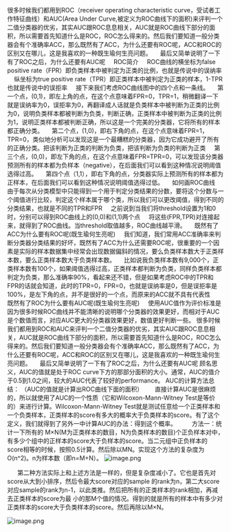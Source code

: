 很多时候我们都用到ROC（receiver operating characteristic curve，受试者工作特征曲线）和AUC(Area Under Curve,被定义为ROC曲线下的面积)来评判一个二值分类器的优劣，其实AUC跟ROC息息相关，AUC就是ROC曲线下部分的面积，所以需要首先知道什么是ROC，ROC怎么得来的。然后我们要知道一般分类器会有个准确率ACC，那么既然有了ACC，为什么还要有ROC呢，ACC和ROC的区别又在哪儿，这是我喜欢的一种既生瑜何生亮问题。
   
最后又简单说明了一下有了ROC之后，为什么还要有AUC呢
   
ROC简介
   
ROC曲线的横坐标为false positive rate（FPR）即负类样本中被判定为正类的比例，也就是传说中的误纳率
   
纵坐标为true positive rate（TPR）即正类样本中被判定为正类的样本，1-TPR也就是传说中的误拒率
   
接下来我们考虑ROC曲线图中的四个点和一条线。
   
第一个点，(0,1)，即左上角的点，在这个点意味着FPR=0，TPR=1，稍微翻译一下就是误纳率为0，误拒率为0，再翻译成人话就是负类样本中被判断为正类的比例为0，说明负类样本都被判断为负类，判断正确，正类样本中被判断为正类的比例为1，说明正类样本都被判断正确，所以这是一个完美的分类器，它将所有的样本都正确分类。
   
第二个点，(1,0)，即右下角的点，在这个点意味着FPR=1，TPR=0，类似地分析可以发现这是一个最糟糕的分类器，因为它成功避开了所有的正确分类。把该判断为正类的判断为负类，把该判断为负类的判断为正类
   
第三个点，(0,0)，即左下角的点，在这个点意味着FPR=TPR=0，可以发现该分类器预测所有的样本都为负样本（negative），在后面我们可以看到这种情况说明阈值选得过高。
   
第四个点（1,1），即右下角的点，分类器实际上预测所有的样本都为正样本，在后面我们可以看到这种情况说明阈值选得过低。
   
如何画ROC曲线
   
由于每次从分类模型中只能得到一个用于判定分类结果的分数，要将这个分数与一个阈值进行比较，判定这个样本属于哪个类，所以我们可以更改阈值，得到不同的分类结果，也就是不同的TPR和FPR
   
之前说到当我们将threshold设置为1和0时，分别可以得到ROC曲线上的(0,0)和(1,1)两个点
   
将这些(FPR,TPR)对连接起来，就得到了ROC曲线。当threshold取值越多，ROC曲线越平滑。
   
既然有了ACC为什么要有ROC呢(既生瑜何生亮呢)
   
我们知道，我们常用ACC准确率来判断分类器分类结果的好坏，既然有了ACC为什么还需要ROC呢，很重要的一个因素是实际的样本数据集中经常会出现数据偏斜的情况，要么负类样本数大于正类样本数，要么正类样本数大于负类样本数。
   
比如说我负类样本数有9,000个，正类样本数有100个，如果阈值选得过高，正类样本都判断为负类，同样负类样本都判定为负类，那么准确率90%，看起来还不错，但是如果考虑ROC中的TPR和FPR的话就会知道，此时的TPR=0，FPR=0，也就是误纳率是0，但是误拒率是100%，是左下角的点，并不是很好的一个点，而原来的ACC就不具有代表性
   
既然有了ROC为什么要有AUC呢(既生瑜何生亮呢)
   
使用AUC值作为评价标准是因为很多时候ROC曲线并不能清晰的说明哪个分类器的效果更好，而相对于AUC是个数值而言，对应AUC更大的分类器效果更好，数值更好判断一些。
很多时候我们都用到ROC和AUC来评判一个二值分类器的优劣，其实AUC跟ROC息息相关，AUC就是ROC曲线下部分的面积，所以需要首先知道什么是ROC，ROC怎么得来的。然后我们要知道一般分类器会有个准确率ACC，那么既然有了ACC，为什么还要有ROC呢，ACC和ROC的区别又在哪儿，这是我喜欢的一种既生瑜何生亮问题。
   
最后又简单说明了一下有了ROC之后，为什么还要有AUC呢
顾名思义，AUC的值就是处于ROC curve下方的那部分面积的大小。通常，AUC的值介于0.5到1.0之间，较大的AUC代表了较好的performance。
AUC的计算方法总结：
（AUC的值就是计算出ROC曲线下面的面积）
      直接计算AUC是很麻烦的，所以就使用了AUC的一个性质（它和Wilcoxon-Mann-Witney Test是等价的）来进行计算。Wilcoxon-Mann-Witney Test就是测试任意给一个正类样本和一个负类样本，正类样本的score有多大的概率大于负类样本的score。有了这个定义，我们就得到了另外一中计算AUC的办法：得到这个概率。
 
      方法一：统计一下所有的 M×N(M为正类样本的数目，N为负类样本的数目)个正负样本对中，有多少个组中的正样本的score大于负样本的score。当二元组中正负样本的 score相等的时候，按照0.5计算。然后除以MN。实现这个方法的复杂度为O(n^2)。n为样本数（即n=M+N）。
![image.png](https://cdn.nlark.com/yuque/0/2021/png/2683368/1615383720441-7e4a6e1d-72d7-4b57-8f8c-bd2806f27d68.png#align=left&display=inline&height=171&margin=%5Bobject%20Object%5D&name=image.png&originHeight=342&originWidth=2552&size=77985&status=done&style=none&width=1276)

      第二种方法实际上和上述方法是一样的，但是复杂度减小了。它也是首先对score从大到小排序，然后令最大score对应的sample 的rank为n，第二大score对应sample的rank为n-1，以此类推。然后把所有的正类样本的rank相加，再减去正类样本的score为最 小的那M个值的情况。得到的就是所有的样本中有多少对正类样本的score大于负类样本的score。然后再除以M×N。

![image.png](https://cdn.nlark.com/yuque/0/2021/png/2683368/1615383707273-d12e080a-6de5-4f7b-bd64-d497f3ac183d.png#align=left&display=inline&height=76&margin=%5Bobject%20Object%5D&name=image.png&originHeight=152&originWidth=3086&size=70882&status=done&style=none&width=1543)
